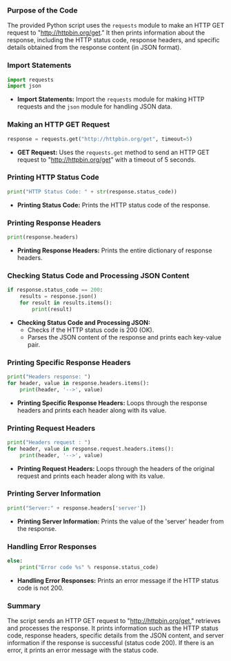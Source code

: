 ### Purpose of the Code
The provided Python script uses the `requests` module to make an HTTP GET request to "http://httpbin.org/get." It then prints information about the response, including the HTTP status code, response headers, and specific details obtained from the response content (in JSON format).

### Import Statements
```python
import requests
import json
```
- **Import Statements:** Import the `requests` module for making HTTP requests and the `json` module for handling JSON data.

### Making an HTTP GET Request
```python
response = requests.get("http://httpbin.org/get", timeout=5)
```
- **GET Request:** Uses the `requests.get` method to send an HTTP GET request to "http://httpbin.org/get" with a timeout of 5 seconds.

### Printing HTTP Status Code
```python
print("HTTP Status Code: " + str(response.status_code))
```
- **Printing Status Code:** Prints the HTTP status code of the response.

### Printing Response Headers
```python
print(response.headers)
```
- **Printing Response Headers:** Prints the entire dictionary of response headers.

### Checking Status Code and Processing JSON Content
```python
if response.status_code == 200:
    results = response.json()
    for result in results.items():
        print(result)
```
- **Checking Status Code and Processing JSON:**
  - Checks if the HTTP status code is 200 (OK).
  - Parses the JSON content of the response and prints each key-value pair.

### Printing Specific Response Headers
```python
print("Headers response: ")
for header, value in response.headers.items():
    print(header, '-->', value)
```
- **Printing Specific Response Headers:** Loops through the response headers and prints each header along with its value.

### Printing Request Headers
```python
print("Headers request : ")
for header, value in response.request.headers.items():
    print(header, '-->', value)
```
- **Printing Request Headers:** Loops through the headers of the original request and prints each header along with its value.

### Printing Server Information
```python
print("Server:" + response.headers['server'])
```
- **Printing Server Information:** Prints the value of the 'server' header from the response.

### Handling Error Responses
```python
else:
    print("Error code %s" % response.status_code)
```
- **Handling Error Responses:** Prints an error message if the HTTP status code is not 200.

### Summary
The script sends an HTTP GET request to "http://httpbin.org/get," retrieves and processes the response. It prints information such as the HTTP status code, response headers, specific details from the JSON content, and server information if the response is successful (status code 200). If there is an error, it prints an error message with the status code.
